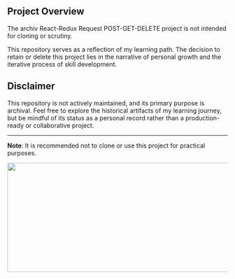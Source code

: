 ## Project Overview

The archiv React-Redux Request POST-GET-DELETE project is not intended for cloning or scrutiny.

This repository serves as a reflection of my learning path. The decision to retain or delete this project lies in the narrative of personal growth and the iterative process of skill development.

## Disclaimer

This repository is not actively maintained, and its primary purpose is archival. Feel free to explore the historical artifacts of my learning journey, but be mindful of its status as a personal record rather than a production-ready or collaborative project.

---

**Note**: It is recommended not to clone or use this project for practical purposes.

<img align="left" height="250" width="705" alt="" src="https://media.giphy.com/media/C89ZdKRSfwDjY5w4Xa/giphy.gif"/>
